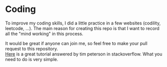 Coding
======

To improve my coding skills, I did a little practice in a few websites (codility, leetcode, ...). The main reason for creating this repo is that I want to record all the "mind working" in this process. 


It would be great if anyone can join me, so feel free to make your pull request to this repository.  
[Here](http://stackoverflow.com/questions/14680711/how-to-do-a-github-pull-request) is a great tutorial answered by tim peterson in stackoverflow. What you need to do is very simple.